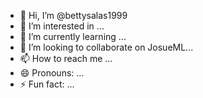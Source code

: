 - 👋 Hi, I’m @bettysalas1999
- 👀 I’m interested in ...
- 🌱 I’m currently learning ...
- 💞️ I’m looking to collaborate on JosueML...
- 📫 How to reach me ...
- 😄 Pronouns: ...
- ⚡ Fun fact: ...

<!---
bettysalas1999/bettysalas1999 is a ✨ special ✨ repository because its `README.md` (this file) appears on your GitHub profile.
You can click the Preview link to take a look at your changes.
--->
